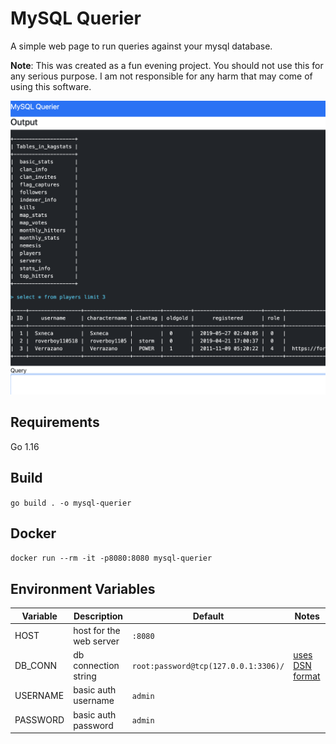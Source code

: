 # MySQL Querier

A simple web page to run queries against your mysql database.

**Note**: This was created as a fun evening project. You should not use this for any serious purpose. I am not responsible for any harm that may come of using this software.

![Screenshot](media/screenshot.png?raw=true)

## Requirements 

Go 1.16

## Build

`go build . -o mysql-querier`

## Docker

`docker run --rm -it -p8080:8080 mysql-querier`

## Environment Variables

| Variable | Description | Default | Notes |
| -------- | ----------- | ------- | ----- |
| HOST | host for the web server | `:8080` | |
| DB_CONN | db connection string | `root:password@tcp(127.0.0.1:3306)/`| [uses DSN format](https://github.com/go-sql-driver/mysql#dsn-data-source-name) |
| USERNAME | basic auth username | `admin` | |
| PASSWORD | basic auth password | `admin` | |